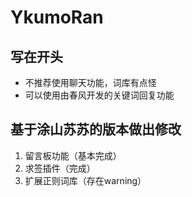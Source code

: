 # YkumoRan

## 写在开头
- 不推荐使用聊天功能，词库有点怪
- 可以使用由春风开发的关键词回复功能

## 基于涂山苏苏的版本做出修改

1. 留言板功能（基本完成）
2. 求签插件（完成）
3. 扩展正则词库（存在warning）

